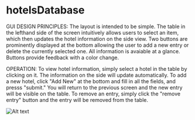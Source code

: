 # hotelsDatabase

GUI DESIGN PRINCIPLES: The layout is intended to be simple. The table in the lefthand side of the screen intuitively allows users to select an item, which then updates the hotel information on the side view. Two buttons are prominently displayed at the bottom allowing the user to add a new entry or delete the currently selected one. All information is avaiable at a glance. Buttons provide feedback with a color change.

OPERATION: To view hotel information, simply select a hotel in the table by clicking on it. The information on the side will update automatically. To add a new hotel, click "Add New" at the bottom and fill in all the fields, and presss "submit." You will return to the previous screen and the new entry will be visible on the table. To remove an entry, simply click the "remove entry" button and the entry will be removed from the table. 

![Alt text](hotelsDatabase/6IwLbJG3dJ.gif?raw=true "Title")
